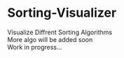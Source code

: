 # Sorting-Visualizer
Visualize Diffrent Sorting Algorithms <br>
More algo will be added soon <br>
Work in progress...
